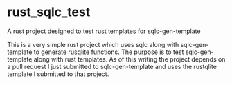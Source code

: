 # rust_sqlc_test
A rust project designed to test rust templates for sqlc-gen-template

This is a very simple rust project which uses sqlc along with sqlc-gen-template to generate rusqlite functions. The purpose is to test sqlc-gen-template along with rust templates. As of this writing the project depends on a pull request I just submitted to sqlc-gen-template and uses the rustqlite template I submitted to that project.
